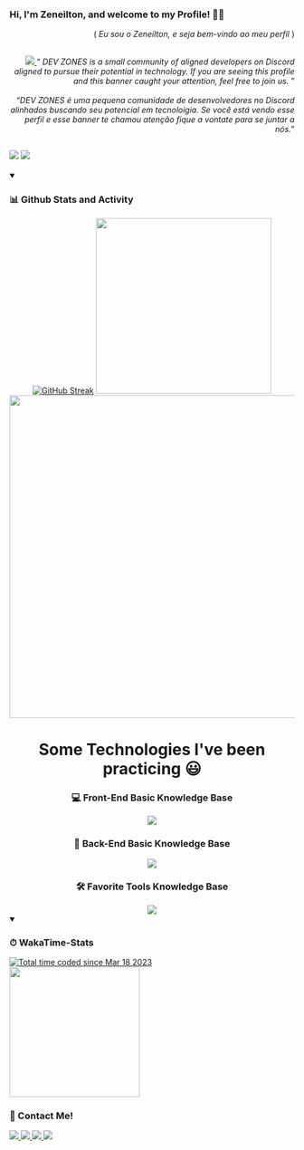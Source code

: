 <h3 align="left">Hi, I'm Zeneilton, and welcome to my Profile! 👋🏽</h3> 
<p align="right">( <em>Eu sou o Zeneilton, e seja bem-vindo ao meu perfil</em> )</p>

##
<div align="right">
  <a href="https://discord.me/devzones">
    <img src="https://github.com/zeneiltongpdev/zeneiltongpdev/blob/main/images/DEV.png?raw=true" >
  </a>
  <q>
    <em>DEV ZONES is a small community of aligned developers on Discord<br /> aligned to pursue their potential in technology.
    If you are seeing this profile<br /> and this banner caught your attention, feel free to join us.</em>
  </q><br /><br />
  <q><em>DEV ZONES é uma pequena comunidade de desenvolvedores no Discord<br /> alinhados buscando seu potencial em tecnoloigia.
  Se você está vendo esse<br /> perfil e esse banner te chamou atenção fique a vontate para se juntar a nós.</em></q>
</div>

##
<h3 align="left">
  <img src="https://readme-typing-svg.demolab.com/?lines=About me:&font=Ubuntu&left=true&width=1000&height=70&color=9c28d4&vCenter=true&pause=10000&size=24">
  <img src="https://readme-typing-svg.demolab.com/?lines=Full%20Stack%20Developer;Experienced%20UX/UI%20Designer;3%2B%20Years%20of%20Coding%20Experience;Always%20Learning%20News%20Techniques&font=Ubuntu&left=true&width=1000&height=70&color=9c28d4&vCenter=true&pause=500&size=32">
</h3>

<details open >
  <summary><h3><strong>📊 Github Stats and Activity</strong></h3></summary>
  <div align="center">
    
  [![GitHub Streak](https://streak-stats.demolab.com?user=zeneiltongpdev&theme=radical&fire=EB5454&border=FFFFFF)](https://github.com/zeneilton)
  <img width="310em" src="https://github-readme-stats.vercel.app/api/top-langs/?username=zeneiltongpdev&show_icons=true&theme=radical&layout=compact&locale=en&langs_count=10"/>
  <br />
    <img width="570em" src="https://github-readme-stats.vercel.app/api?username=zeneiltongpdev&hide=prs,issues&show_icons=true&theme=radical&rank_icon=github&locale=en&line_height=30"/>
  </div>
</details>

<h1 align="center">Some Technologies I've been practicing 😃</h1>
  
<div align="center">
  <h3><strong>💻 Front-End Basic Knowledge Base</strong></h3>
  <img src="https://skillicons.dev/icons?i=react,vite,redux,materialui,javascript,styledcomponents,sass,css,html,git" />

  <h3><strong>🚪 Back-End Basic Knowledge Base</strong></h3>
  <img src="https://skillicons.dev/icons?i=nodejs,sequelize,prisma,mysql,postgresql,mongodb,firebase,java,spring,php" />

  <h3><strong>🛠️ Favorite Tools Knowledge Base</strong></h3>
  <img src="https://skillicons.dev/icons?i=vscode,idea,androidstudio,github,gitlab,bash,kotlin,postman,linux,aws" /> <!--&perline=5-->
</div>

<details open>
  <summary><h3 align="left"><strong>⏱ WakaTime-Stats</strong></h3></summary>
  <a href="https://wakatime.com/@5b16e0ec-6419-487c-9792-82c9468dd942"><img src="https://wakatime.com/badge/user/5b16e0ec-6419-487c-9792-82c9468dd942.svg" alt="Total time coded since Mar 18 2023" />
  </a>
  <br />
  <img height="230em" src="https://github-readme-stats.vercel.app/api/wakatime?username=zeneldev&show_icons=true&theme=radical" />
</details>

<h3>🔗 Contact Me!</h3>
  <a href="https://www.linkedin.com/in/zeneilton-granja/">
    <img src="https://img.shields.io/badge/-LinkedIn-%230077B5?style=for-the-badge&logo=linkedin&logoColor=white">
  </a>
  <a href="https://instagram.com/zenel.gp">
    <img src="https://img.shields.io/badge/-Instagram-%23E4405F?style=for-the-badge&logo=instagram&logoColor=white">
  </a>
  <a href = "mailto:zeneiltongranja@gmail.com">
    <img src="https://img.shields.io/badge/-Gmail-%23333?style=for-the-badge&logo=gmail&logoColor=white">
  </a>
  <a href = "https://wsp.zeneiltongp.dev">
    <img src="https://img.shields.io/badge/-Whatsapp-%23333?style=for-the-badge&logo=whatsapp&logoColor=green">
  </a>
<!--<a href="https://app.daily.dev/zeneilton"><img src="https://api.daily.dev/devcards/c208e958d48d4d30a42090f9a2dcd492.png?r=eor" width="400" alt="Zeneilton Granja de Paulo's Dev Card"/></a>-->
